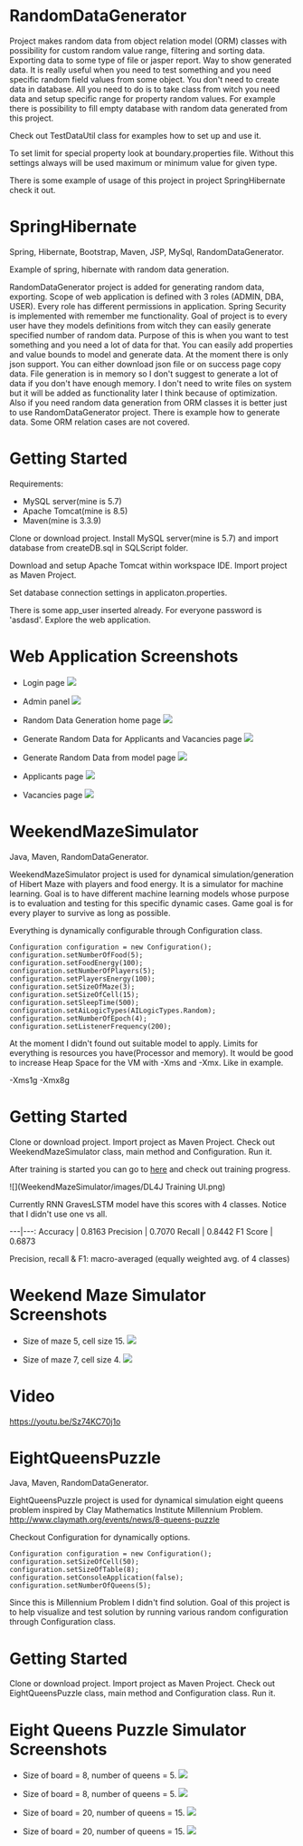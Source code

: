 # RandomDataGenerator
Project makes random data from object relation model (ORM) classes with possibility for custom random value range,
filtering and sorting data. Exporting data to some type of file or jasper report. Way to show generated data. It is 
really useful when you need to test something and you need specific random field values from some object. You 
don't need to create data in database. All you need to do is to take class from witch you need data and setup specific 
range for property random values. For example there is possibility to fill empty database with random data generated 
from this project.

Check out TestDataUtil class for examples how to set up and use it.

To set limit for special property look at boundary.properties file. Without this settings always will be used maximum
or minimum value for given type.

There is some example of usage of this project in project SpringHibernate check it out.


# SpringHibernate
Spring, Hibernate, Bootstrap, Maven, JSP, MySql, RandomDataGenerator.

Example of spring, hibernate with random data generation.

RandomDataGenerator project is added for generating random data, exporting. Scope of web application is defined with 3 roles (ADMIN, DBA, USER).
Every role has different permissions in application. Spring Security is implemented with remember me functionality. Goal of project is to every user have they models definitions from witch they can easily generate specified number of random data. Purpose of this is when you want to test something and you need a lot of data for that. You can easily add properties and value bounds to model and generate data. At the moment there is only json support. You can either download json file or on success page copy data. File generation is in memory so I don't suggest to generate a lot of data if you don't have enough memory. I don't need to write files on system but it will be added as functionality later I think because of optimization. Also if you need random data generation from ORM classes it is better just to use RandomDataGenerator project. There is example how to generate data. Some ORM relation cases are not covered.

# Getting Started

Requirements: 
* MySQL server(mine is 5.7)
* Apache Tomcat(mine is 8.5)
* Maven(mine is 3.3.9)


Clone or download project. Install MySQL server(mine is 5.7) and import database from createDB.sql in SQLScript folder.

Download and setup Apache Tomcat within workspace IDE. Import project as Maven Project.

Set database connection settings in applicaton.properties.

There is some app_user inserted already. For everyone password is 'asdasd'. Explore the web application.

# Web Application Screenshots

* Login page
![](SpringHibernate/images/login.png)

* Admin panel
![](SpringHibernate/images/admin_panel.png)

* Random Data Generation home page
![](SpringHibernate/images/rdg_home.png)

* Generate Random Data for Applicants and Vacancies page
![](SpringHibernate/images/rdg_random_data.png)

* Generate Random Data from model page
![](SpringHibernate/images/rdg_random_generator.png)

* Applicants page
![](SpringHibernate/images/applicants.png)

* Vacancies page
![](SpringHibernate/images/vacancies.png)

# WeekendMazeSimulator
Java, Maven, RandomDataGenerator.

WeekendMazeSimulator project is used for dynamical simulation/generation of Hibert Maze with players and food energy. 
It is a simulator for machine learning. Goal is to have different machine learning models whose purpose is to evaluation and testing for this specific dynamic cases. 
Game goal is for every player to survive as long as possible.
    
Everything is dynamically configurable through Configuration class.
    
    Configuration configuration = new Configuration();
    configuration.setNumberOfFood(5);
    configuration.setFoodEnergy(100);
    configuration.setNumberOfPlayers(5);
    configuration.setPlayersEnergy(100);
    configuration.setSizeOfMaze(3);
    configuration.setSizeOfCell(15);
    configuration.setSleepTime(500);
    configuration.setAiLogicTypes(AILogicTypes.Random);
    configuration.setNumberOfEpoch(4);
    configuration.setListenerFrequency(200);

At the moment I didn't found out suitable model to apply. 
Limits for everything is resources you have(Processor and memory).
It would be good to increase Heap Space for the VM with -Xms and -Xmx. Like in example.
 
-Xms1g -Xmx8g 

# Getting Started

Clone or download project. Import project as Maven Project. 
Check out WeekendMazeSimulator class, main method and Configuration.
Run it.

After training is started you can go to [here](http://localhost:9000/train/overview)
and check out training progress.

![](WeekendMazeSimulator/images/DL4J Training UI.png)

Currently RNN GravesLSTM model have this scores with 4 classes. Notice that I didn't use 
one vs all.
 
---|---:
 Accuracy | 0.8163
 Precision | 0.7070
 Recall | 0.8442
 F1 Score | 0.6873

Precision, recall & F1: macro-averaged (equally weighted avg. of 4 classes)


# Weekend Maze Simulator Screenshots

* Size of maze 5, cell size 15.
![](WeekendMazeSimulator/images/WeekendMazeSimulator1.png)

* Size of maze 7, cell size 4.
![](WeekendMazeSimulator/images/WeekendMazeSimulator2.png)

# Video
https://youtu.be/Sz74KC70j1o


# EightQueensPuzzle
Java, Maven, RandomDataGenerator.

EightQueensPuzzle project is used for dynamical simulation eight queens problem inspired by Clay Mathematics Institute Millennium Problem.
http://www.claymath.org/events/news/8-queens-puzzle
    
Checkout Configuration for dynamically options.
    
    Configuration configuration = new Configuration();
    configuration.setSizeOfCell(50);
    configuration.setSizeOfTable(8);
    configuration.setConsoleApplication(false);
    configuration.setNumberOfQueens(5);
   
Since this is Millennium Problem I didn't find solution. Goal of this project
is to help visualize and test solution by running various random configuration
 through Configuration class.

# Getting Started

Clone or download project. Import project as Maven Project. 
Check out EightQueensPuzzle class, main method and Configuration class.
Run it.

# Eight Queens Puzzle Simulator Screenshots

* Size of board = 8, number of queens = 5.
![](EightQueensPuzzle/images/EightQueensPuzzle1.png)

* Size of board = 8, number of queens = 5.
![](EightQueensPuzzle/images/EightQueensPuzzle2.png)

* Size of board = 20, number of queens = 15.
![](EightQueensPuzzle/images/EightQueensPuzzle3.png)

* Size of board = 20, number of queens = 15.
![](EightQueensPuzzle/images/EightQueensPuzzle4.png)
